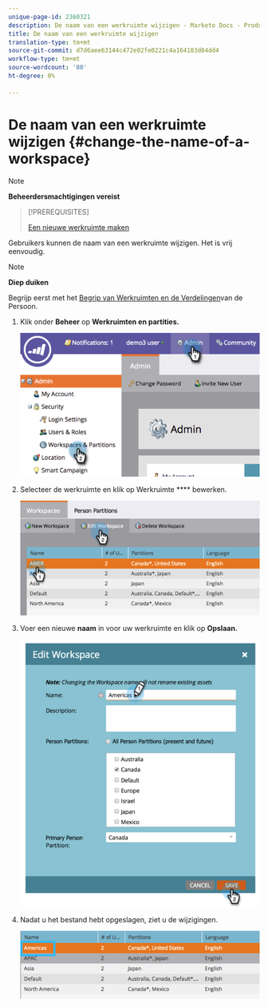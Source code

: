 ```yaml
---
unique-page-id: 2360321
description: De naam van een werkruimte wijzigen - Marketo Docs - Productdocumentatie
title: De naam van een werkruimte wijzigen
translation-type: tm+mt
source-git-commit: d7d6aee63144c472e02fe0221c4a164183d04dd4
workflow-type: tm+mt
source-wordcount: '80'
ht-degree: 0%

---
```



# De naam van een werkruimte wijzigen {#change-the-name-of-a-workspace}

>[!NOTE]
>
>**Beheerdersmachtigingen vereist**

>[!PREREQUISITES]
>
>[Een nieuwe werkruimte maken](create-a-new-workspace.md)

Gebruikers kunnen de naam van een werkruimte wijzigen. Het is vrij eenvoudig.

>[!NOTE]
>
>**Diep duiken**
>
>Begrijp eerst met het [Begrip van Werkruimten en de Verdelingen](understanding-workspaces-and-person-partitions.md)van de Persoon.

1. Klik onder **Beheer** op **Werkruimten en partities.**

   ![](assets/image2014-9-17-11-3a8-3a28.png)

1. Selecteer de werkruimte en klik op Werkruimte **** bewerken.

   ![](assets/two-4.png)

1. Voer een nieuwe **naam** in voor uw werkruimte en klik op **Opslaan.**

   ![](assets/three-4.png)

1. Nadat u het bestand hebt opgeslagen, ziet u de wijzigingen.

   ![](assets/image2014-9-17-11-3a9-3a9.png)


